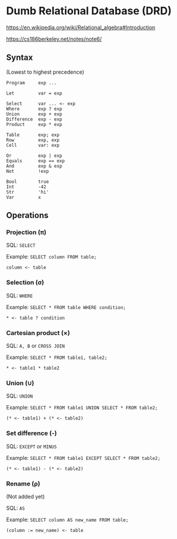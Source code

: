 # Dumb Relational Database (DRD)

https://en.wikipedia.org/wiki/Relational_algebra#Introduction

https://cs186berkeley.net/notes/note6/

## Syntax

(Lowest to highest precedence)

```
Program     exp ...

Let         var = exp

Select      var ... <- exp
Where       exp ? exp
Union       exp + exp
Difference  exp - exp
Product     exp * exp

Table       exp; exp
Row         exp, exp
Cell        var: exp

Or          exp | exp
Equals      exp == exp
And         exp & exp
Not         !exp

Bool        true
Int         -42
Str         'hi'
Var         x
```

## Operations

### Projection (π)

SQL: `SELECT`

Example: `SELECT column FROM table;`

```
column <- table
```

### Selection (σ)

SQL: `WHERE`

Example: `SELECT * FROM table WHERE condition;`

```
* <- table ? condition
```

### Cartesian product (×)

SQL: `A, B` or `CROSS JOIN`

Example: `SELECT * FROM table1, table2;`

```
* <- table1 * table2
```

### Union (∪)

SQL: `UNION` 

Example: `SELECT * FROM table1 UNION SELECT * FROM table2;`

```
(* <- table1) + (* <- table2)
```

### Set difference (-)

SQL: `EXCEPT` or `MINUS`

Example: `SELECT * FROM table1 EXCEPT SELECT * FROM table2;`

```
(* <- table1) - (* <- table2)
```

### Rename (ρ)

(Not added yet)

SQL: `AS`

Example: `SELECT column AS new_name FROM table;`

```
(column := new_name) <- table
```
